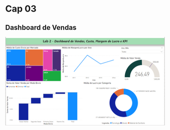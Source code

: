 # Cap 03

## Dashboard de Vendas

![dashboard of chap 03](./img/dash-cap-03.png "dashboard of chap 03")
